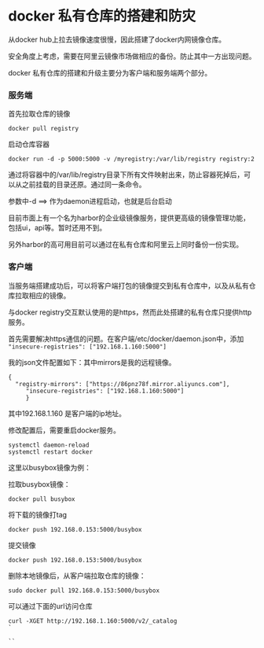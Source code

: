 # docker 私有仓库的搭建和防灾
从docker hub上拉去镜像速度很慢，因此搭建了docker内网镜像仓库。

安全角度上考虑，需要在阿里云镜像市场做相应的备份。防止其中一方出现问题。

docker 私有仓库的搭建和升级主要分为客户端和服务端两个部分。

### 服务端

首先拉取仓库的镜像
```
docker pull registry
```

启动仓库容器
```
docker run -d -p 5000:5000 -v /myregistry:/var/lib/registry registry:2
```

通过将容器中的/var/lib/registry目录下所有文件映射出来，防止容器死掉后，可以从之前挂载的目录还原。通过同一条命令。

参数中-d ==> 作为daemon进程启动，也就是后台启动


目前市面上有一个名为harbor的企业级镜像服务，提供更高级的镜像管理功能，包括ui，api等。暂时还用不到。

另外harbor的高可用目前可以通过在私有仓库和阿里云上同时备份一份实现。

### 客户端


当服务端搭建成功后，可以将客户端打包的镜像提交到私有仓库中，以及从私有仓库拉取相应的镜像。

与docker registry交互默认使用的是https，然而此处搭建的私有仓库只提供http服务。

首先需要解决https通信的问题。在客户端/etc/docker/daemon.json中，添加` "insecure-registries": ["192.168.1.160:5000"]`


我的json文件配置如下：其中mirrors是我的远程镜像。
```
{
  "registry-mirrors": ["https://86pnz78f.mirror.aliyuncs.com"],
     "insecure-registries": ["192.168.1.160:5000"]
     }

```


其中192.168.1.160 是客户端的ip地址。

修改配置后，需要重启docker服务。

```
systemctl daemon-reload
systemctl restart docker
```


这里以busybox镜像为例：

拉取busybox镜像：
```
docker pull busybox
```

将下载的镜像打tag
```
docker push 192.168.0.153:5000/busybox
```
提交镜像
```
docker push 192.168.0.153:5000/busybox
```


删除本地镜像后，从客户端拉取仓库的镜像：
```
sudo docker pull 192.168.0.153:5000/busybox
```


可以通过下面的url访问仓库
```
curl -XGET http://192.168.1.160:5000/v2/_catalog
`

``
